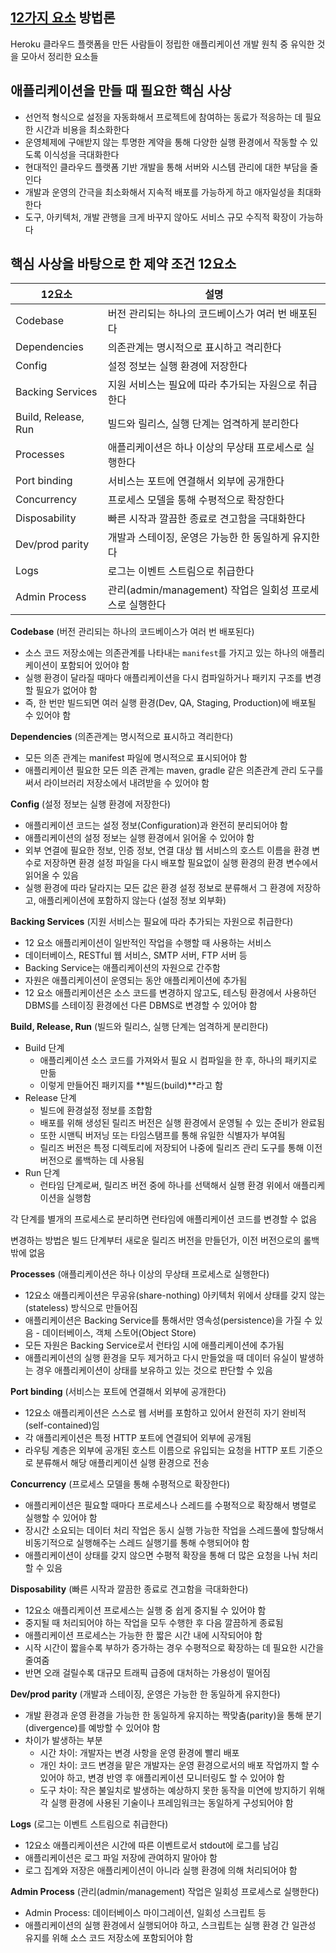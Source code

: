 ## [12가지 요소](https://12factor.net/) 방법론

Heroku 클라우드 플랫폼을 만든 사람들이 정립한 애플리케이션 개발 원칙 중 유익한 것을 모아서 정리한 요소들

## 애플리케이션을 만들 때 필요한 핵심 사상

- 선언적 형식으로 설정을 자동화해서 프로젝트에 참여하는 동료가 적응하는 데 필요한 시간과 비용을 최소화한다
- 운영체제에 구애받지 않는 투명한 계약을 통해 다양한 실행 환경에서 작동할 수 있도록 이식성을 극대화한다
- 현대적인 클라우드 플랫폼 기반 개발을 통해 서버와 시스템 관리에 대한 부담을 줄인다
- 개발과 운영의 간극을 최소화해서 지속적 배포를 가능하게 하고 애자일성을 최대화한다
- 도구, 아키텍처, 개발 관행을 크게 바꾸지 않아도 서비스 규모 수직적 확장이 가능하다

## 핵심 사상을 바탕으로 한 제약 조건 12요소

| 12요소                | 설명                                      |
|---------------------|-----------------------------------------|
| Codebase            | 버전 관리되는 하나의 코드베이스가 여러 번 배포된다            |
| Dependencies        | 의존관계는 명시적으로 표시하고 격리한다                   |
| Config              | 설정 정보는 실행 환경에 저장한다                      |
| Backing Services    | 지원 서비스는 필요에 따라 추가되는 자원으로 취급한다           |
| Build, Release, Run | 빌드와 릴리스, 실행 단계는 엄격하게 분리한다               |
| Processes           | 애플리케이션은 하나 이상의 무상태 프로세스로 실행한다           |
| Port binding        | 서비스는 포트에 연결해서 외부에 공개한다                  |
| Concurrency         | 프로세스 모델을 통해 수평적으로 확장한다                  |
| Disposability       | 빠른 시작과 깔끔한 종료로 견고함을 극대화한다               |
| Dev/prod parity     | 개발과 스테이징, 운영은 가능한 한 동일하게 유지한다           |
| Logs                | 로그는 이벤트 스트림으로 취급한다                      |
| Admin Process       | 관리(admin/management) 작업은 일회성 프로세스로 실행한다 |

**Codebase** (버전 관리되는 하나의 코드베이스가 여러 번 배포된다)
- 소스 코드 저장소에는 의존관계를 나타내는 `manifest`를 가지고 있는 하나의 애플리케이션이 포함되어 있어야 함
- 실행 환경이 달라질 때마다 애플리케이션을 다시 컴파일하거나 패키지 구조를 변경할 필요가 없어야 함
- 즉, 한 번만 빌드되면 여러 실행 환경(Dev, QA, Staging, Production)에 배포될 수 있어야 함

**Dependencies** (의존관계는 명시적으로 표시하고 격리한다)
- 모든 의존 관계는 manifest 파일에 명시적으로 표시되어야 함
- 애플리케이션 필요한 모든 의존 관계는 maven, gradle 같은 의존관계 관리 도구를 써서 라이브러리 저장소에서 내려받을 수 있어야 함

**Config** (설정 정보는 실행 환경에 저장한다)
- 애플리케이션 코드는 설정 정보(Configuration)과 완전히 분리되어야 함
- 애플리케이션의 설정 정보는 실행 환경에서 읽어올 수 있어야 함
- 외부 연결에 필요한 정보, 인증 정보, 연결 대상 웹 서비스의 호스트 이름을 환경 변수로 저장하면 환경 설정 파일을 다시 배포할 필요없이 실행 환경의 환경 변수에서 읽어올 수 있음
- 실행 환경에 따라 달라지는 모든 값은 환경 설정 정보로 분류해서 그 환경에 저장하고, 애플리케이션에 포함하지 않는다 (설정 정보 외부화)

**Backing Services** (지원 서비스는 필요에 따라 추가되는 자원으로 취급한다)
- 12 요소 애플리케이션이 일반적인 작업을 수행할 때 사용하는 서비스
- 데이터베이스, RESTful 웹 서비스, SMTP 서버, FTP 서버 등
- Backing Service는 애플리케이션의 자원으로 간주함
- 자원은 애플리케이션이 운영되는 동안 애플리케이션에 추가됨
- 12 요소 애플리케이션은 소스 코드를 변경하지 않고도, 테스팅 환경에서 사용하던 DBMS를 스테이징 환경에선 다른 DBMS로 변경할 수 있어야 함

**Build, Release, Run** (빌드와 릴리스, 실행 단계는 엄격하게 분리한다)
- Build 단계 
  - 애플리케이션 소스 코드를 가져와서 필요 시 컴파일을 한 후, 하나의 패키지로 만듦
  - 이렇게 만들어진 패키지를 **빌드(build)**라고 함
- Release 단계
  - 빌드에 환경설정 정보를 조합함
  - 배포를 위해 생성된 릴리즈 버전은 실행 환경에서 운영될 수 있는 준비가 완료됨
  - 또한 시맨틱 버저닝 또는 타임스탬프를 통해 유일한 식별자가 부여됨
  - 릴리즈 버전은 특정 디렉토리에 저장되어 나중에 릴리즈 관리 도구를 통해 이전 버전으로 롤백하는 데 사용됨
- Run 단계
  - 런타임 단계로써, 릴리즈 버전 중에 하나를 선택해서 실행 환경 위에서 애플리케이션을 실행함

각 단계를 별개의 프로세스로 분리하면 런타임에 애플리케이션 코드를 변경할 수 없음

변경하는 방법은 빌드 단계부터 새로운 릴리즈 버전을 만들던가, 이전 버전으로의 롤백밖에 없음

**Processes** (애플리케이션은 하나 이상의 무상태 프로세스로 실행한다)
- 12요소 애플리케이션은 무공유(share-nothing) 아키텍처 위에서 상태를 갖지 않는(stateless) 방식으로 만들어짐
- 애플리케이션은 Backing Service를 통해서만 영속성(persistence)을 가질 수 있음 - 데이터베이스, 객체 스토어(Object Store)
- 모든 자원은 Backing Service로서 런타임 시에 애플리케이션에 추가됨
- 애플리케이션의 실행 환경을 모두 제거하고 다시 만들었을 때 데이터 유실이 발생하는 경우 애플리케이션이 상태를 보유하고 있는 것으로 판단할 수 있음

**Port binding** (서비스는 포트에 연결해서 외부에 공개한다)
- 12요소 애플리케이션은 스스로 웹 서버를 포함하고 있어서 완전히 자기 완비적(self-contained)임
- 각 애플리케이션은 특정 HTTP 포트에 연결되어 외부에 공개됨
- 라우팅 계층은 외부에 공개된 호스트 이름으로 유입되는 요청을 HTTP 포트 기준으로 분류해서 해당 애플리케이션 실행 환경으로 전송

**Concurrency** (프로세스 모델을 통해 수평적으로 확장한다)
- 애플리케이션은 필요할 때마다 프로세스나 스레드를 수평적으로 확장해서 병렬로 실행할 수 있어야 함
- 장시간 소요되는 데이터 처리 작업은 동시 실행 가능한 작업을 스레드풀에 할당해서 비동기적으로 실행해주는 스레드 실행기를 통해 수행되어야 함
- 애플리케이션이 상태를 갖지 않으면 수평적 확장을 통해 더 많은 요청을 나눠 처리할 수 있음

**Disposability** (빠른 시작과 깔끔한 종료로 견고함을 극대화한다)
- 12요소 애플리케이션 프로세스는 실행 중 쉽게 중지될 수 있어야 함
- 중지될 때 처리되어야 하는 작업을 모두 수행한 후 다음 깔끔하게 종료됨
- 애플리케이션 프로세스는 가능한 한 짧은 시간 내에 시작되어야 함
- 시작 시간이 짧을수록 부하가 증가하는 경우 수평적으로 확장하는 데 필요한 시간을 줄여줌
- 반면 오래 걸릴수록 대규모 트래픽 급증에 대처하는 가용성이 떨어짐

**Dev/prod parity** (개발과 스테이징, 운영은 가능한 한 동일하게 유지한다)
- 개발 환경과 운영 환경을 가능한 한 동일하게 유지하는 짝맞춤(parity)을 통해 분기(divergence)를 예방할 수 있어야 함
- 차이가 발생하는 부분
  - 시간 차이: 개발자는 변경 사항을 운영 환경에 빨리 배포
  - 개인 차이: 코드 변경을 맡은 개발자는 운영 환경으로서의 배포 작업까지 할 수 있어야 하고, 변경 반영 후 애플리케이션 모니터링도 할 수 있어야 함
  - 도구 차이: 작은 불일치로 발생하는 예상하지 못한 동작을 미연에 방지하기 위해 각 실행 환경에 사용된 기술이나 프레임워크는 동일하게 구성되어야 함

**Logs** (로그는 이벤트 스트림으로 취급한다)
- 12요소 애플리케이션은 시간에 따른 이벤트로서 stdout에 로그를 남김
- 애플리케이션은 로그 파일 저장에 관여하지 말아야 함
- 로그 집계와 저장은 애플리케이션이 아니라 실행 환경에 의해 처리되어야 함

**Admin Process** (관리(admin/management) 작업은 일회성 프로세스로 실행한다)
- Admin Process: 데이터베이스 마이그레이션, 일회성 스크립트 등
- 애플리케이션의 실행 환경에서 실행되어야 하고, 스크립트는 실행 환경 간 일관성 유지를 위해 소스 코드 저장소에 포함되어야 함
